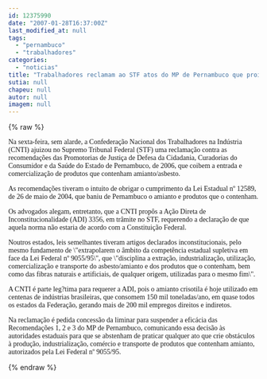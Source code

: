 ```yaml
---
id: 12375990
date: "2007-01-28T16:37:00Z"
last_modified_at: null
tags:
  - "pernambuco"
  - "trabalhadores"
categories:
  - "noticias"
title: "Trabalhadores reclamam ao STF atos do MP de Pernambuco que proibem o uso de amianto "
sutia: null
chapeu: null
autor: null
imagem: null
---
```

{% raw %}
<p><P><FONT face=Verdana>Na sexta-feira, sem alarde, a Confederação Nacional dos Trabalhadores na Indústria (CNTI) ajuizou no Supremo Tribunal Federal (STF) uma reclamação contra as recomendações das Promotorias de Justiça de Defesa da Cidadania, Curadorias do Consumidor e da Saúde do Estado de Pernambuco, de 2006, que coibem a entrada e comercialização de produtos que contenham amianto/asbesto.</FONT></P></p>
<p><P><FONT face=Verdana>As recomendações tiveram o intuito de obrigar o cumprimento da Lei Estadual nº 12589, de 26 de maio de 2004, que baniu de Pernambuco o amianto e produtos que o contenham. </FONT></P></p>
<p><P><FONT face=Verdana>Os advogados alegam, entretanto, que a CNTI propôs a Ação Direta de Inconstitucionalidade (ADI) 3356, em trâmite no STF, requerendo a declaração de que aquela norma não estaria de acordo com a Constituição Federal.</FONT></P></p>
<p><P><FONT face=Verdana>Noutros estados, leis semelhantes tiveram artigos declarados inconstitucionais, pelo mesmo fundamento de \"extrapolarem o âmbito da competência estadual supletiva em face da Lei Federal nº 9055/95\", que \"disciplina a extração, industrialização, utilização, comercialização e transporte do asbesto/amianto e dos produtos que o contenham, bem como das fibras naturais e artificiais, de qualquer origem, utilizadas para o mesmo fim\".</FONT></P></p>
<p><P><FONT face=Verdana>A CNTI é parte leg?tima para requerer a ADI, pois o amianto crisotila é hoje utilizado em centenas de indústrias brasileiras, que consomem 150 mil toneladas/ano, em quase todos os estados da Federação, gerando mais de 200 mil empregos direitos e indiretos. </FONT></P></p>
<p><P><FONT face=Verdana>Na reclamação é pedida concessão da liminar para suspender a eficácia das Recomendações 1, 2 e 3 do MP de Pernambuco, comunicando essa decisão às autoridades estaduais para que se abstenham de praticar qualquer ato que crie obstáculos à produção, industrialização, comércio e transporte de produtos que contenham amianto, autorizados pela Lei Federal nº 9055/95. </FONT></P> </p>
{% endraw %}